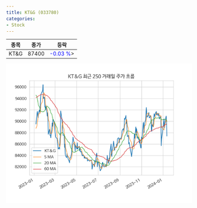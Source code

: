 ```yaml
---
title: KT&G (033780)
categories:
- Stock
---
```


|종목|종가|등락|
|----|----|----|
|KT&G|87400|<span style="color: blue">-0.03 %</span>>|

<!-- more -->

![033780](/assets/images/stock/033780.png)